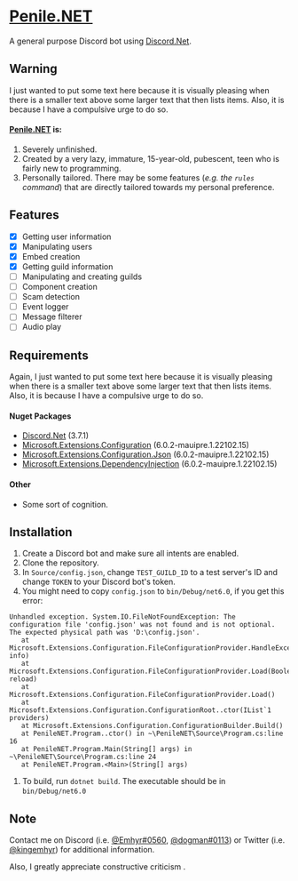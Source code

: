 # [Penile.NET](https://github.com/kimhyr/Penile.NET)

A general purpose Discord bot using [Discord.Net](https://discordnet.dev/index.html).

## Warning

I just wanted to put some text here because it is visually pleasing when there is a smaller text above some larger text that then lists items. Also, it is because I have a compulsive urge to do so.

#### [Penile.NET](https://github.com/kimhyr/Penile.NET) is:
1. Severely unfinished.
2. Created by a very lazy, immature, 15-year-old, pubescent, teen who is fairly new to programming.
3. Personally tailored. There may be some features (*e.g. the `rules` command*) that are directly tailored towards my personal preference.

## Features

- [x] Getting user information
- [x] Manipulating users
- [x] Embed creation
- [x] Getting guild information
- [ ] Manipulating and creating guilds
- [ ] Component creation
- [ ] Scam detection
- [ ] Event logger
- [ ] Message filterer
- [ ] Audio play

## Requirements

Again, I just wanted to put some text here because it is visually pleasing when there is a smaller text above some larger text that then lists items. Also, it is because I have a compulsive urge to do so.

#### Nuget Packages

- [Discord.Net](https://www.nuget.org/packages/Discord.Net/) (3.7.1)
- [Microsoft.Extensions.Configuration](https://www.nuget.org/packages/Microsoft.Extensions.Configuration/) (6.0.2-mauipre.1.22102.15)
- [Microsoft.Extensions.Configuration.Json](https://www.nuget.org/packages/Microsoft.Extensions.Configuration.Json/) (6.0.2-mauipre.1.22102.15)
- [Microsoft.Extensions.DependencyInjection](https://www.nuget.org/packages/Microsoft.Extensions.DependencyInjection/) (6.0.2-mauipre.1.22102.15)

#### Other
- Some sort of cognition.

## Installation

1. Create a Discord bot and make sure all intents are enabled.
2. Clone the repository.
3. In `Source/config.json`, change `TEST_GUILD_ID` to a test server's ID and change `TOKEN` to your Discord bot's token.
4. You might need to copy `config.json` to `bin/Debug/net6.0`, if you get this error:
```
Unhandled exception. System.IO.FileNotFoundException: The configuration file 'config.json' was not found and is not optional. The expected physical path was 'D:\config.json'.
   at Microsoft.Extensions.Configuration.FileConfigurationProvider.HandleException(ExceptionDispatchInfo info)
   at Microsoft.Extensions.Configuration.FileConfigurationProvider.Load(Boolean reload)
   at Microsoft.Extensions.Configuration.FileConfigurationProvider.Load()
   at Microsoft.Extensions.Configuration.ConfigurationRoot..ctor(IList`1 providers)
   at Microsoft.Extensions.Configuration.ConfigurationBuilder.Build()
   at PenileNET.Program..ctor() in ~\PenileNET\Source\Program.cs:line 16
   at PenileNET.Program.Main(String[] args) in ~\PenileNET\Source\Program.cs:line 24
   at PenileNET.Program.<Main>(String[] args)
```
1. To build, run `dotnet build`. The executable should be in `bin/Debug/net6.0`

## Note

Contact me on Discord (i.e. [@Emhyr#0560](https://discord.com/channels/@me/982086180449431553), [@dogman#0113](https://discord.com/channels/@me/982086180449431553)) or Twitter (i.e. [@kingemhyr](https://twitter.com/kingemhyr)) for additional information.

Also, I greatly appreciate constructive criticism .